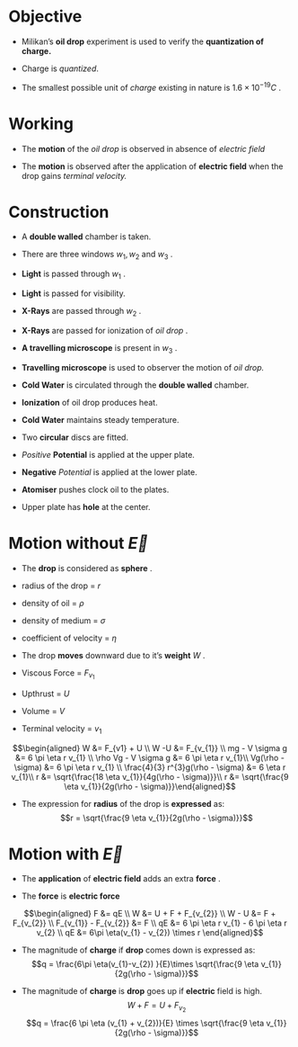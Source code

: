 Objective
=========

-   Milikan’s **oil drop** experiment is used to verify the
    **quantization of charge.**

-   Charge is *quantized*.

-   The smallest possible unit of *charge* existing in nature is
    $1.6 \times 10^{-19}C$ .

Working
=======

-   The **motion** of the *oil drop* is observed in absence of *electric
    field*

-   The **motion** is observed after the application of **electric
    field** when the drop gains *terminal velocity.*

Construction
============

-   A **double walled** chamber is taken.

-   There are three windows $w_1,w_2$ and $w_3$ .

-   **Light** is passed through $w_1$ .

-   **Light** is passed for visibility.

-   **X-Rays** are passed through $w_2$ .

-   **X-Rays** are passed for ionization of *oil drop* .

-   **A travelling microscope** is present in $w_3$ .

-   **Travelling microscope** is used to observer the motion of *oil
    drop.*

-   **Cold Water** is circulated through the **double walled** chamber.

-   **Ionization** of oil drop produces heat.

-   **Cold Water** maintains steady temperature.

-   Two **circular** discs are fitted.

-   *Positive* **Potential** is applied at the upper plate.

-   **Negative** *Potential* is applied at the lower plate.

-   **Atomiser** pushes clock oil to the plates.

-   Upper plate has **hole** at the center.







Motion without $\vec{E}$ 
========================

-   The **drop** is considered as **sphere** .

-   radius of the drop = $r$

-   density of oil = $\rho$

-   density of medium = $\sigma$

-   coefficient of velocity = $\eta$

-   The drop **moves** downward due to it’s **weight** $W$ .

-   Viscous Force = $F_{v_{1}}$

-   Upthrust = $U$

-   Volume = $V$

-   Terminal velocity = $v_{1}$

$$\begin{aligned}
  W &= F_{v1} + U \\
  W -U &= F_{v_{1}} \\
  mg - V \sigma g &= 6 \pi \eta r v_{1} \\
  \rho Vg - V \sigma g &= 6 \pi \eta r v_{1}\\
  Vg(\rho - \sigma) &= 6 \pi \eta r v_{1} \\
  \frac{4}{3}  r^{3}g(\rho - \sigma) &= 6  \eta r v_{1}\\
  r &= \sqrt{\frac{18  \eta  v_{1}}{4g(\rho - \sigma)}}\\
  r &= \sqrt{\frac{9  \eta  v_{1}}{2g(\rho - \sigma)}}\end{aligned}$$

-   The expression for **radius** of the drop is **expressed** as:
    $$r = \sqrt{\frac{9  \eta  v_{1}}{2g(\rho - \sigma)}}$$

Motion with $\vec{E}$ 
=====================

-   The **application** of **electric field** adds an extra **force** .

-   The **force** is **electric force**

$$\begin{aligned}
      F &= qE \\
      W &= U + F + F_{v_{2}} \\
      W - U &= F + F_{v_{2}} \\
      F_{v_{1}} - F_{v_{2}} &= F \\
      qE &= 6 \pi \eta r v_{1} - 6 \pi \eta r v_{2} \\
      qE &= 6\pi \eta(v_{1} - v_{2}) \times r
    \end{aligned}$$

-   The magnitude of **charge** if **drop** comes down is expressed as:
    $$q = \frac{6\pi \eta(v_{1}-v_{2}) }{E}\times \sqrt{\frac{9   \eta  v_{1}}{2g(\rho - \sigma)}}$$

<!-- -->

-   The magnitude of **charge** is **drop** goes up if **electric**
    field is high. $$W + F = U + F_{v_{2}}$$
    $$q = \frac{6 \pi \eta (v_{1} + v_{2})}{E}  \times \sqrt{\frac{9  \eta v_{1}}{2g(\rho - \sigma)}}$$




 




